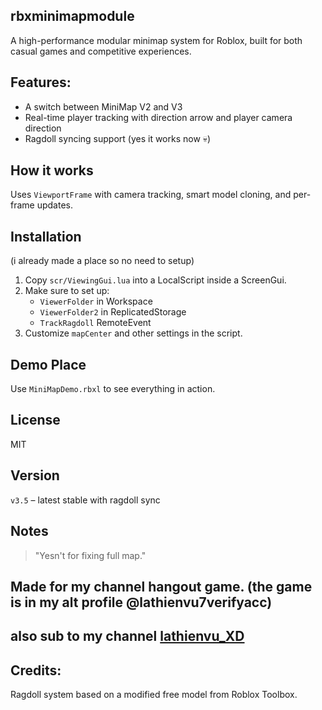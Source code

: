 ## rbxminimapmodule
A high-performance modular minimap system for Roblox, built for both casual games and competitive experiences.
## Features:
 - A switch between MiniMap V2 and V3
 - Real-time player tracking with direction arrow and player camera direction
 - Ragdoll syncing support (yes it works now 💀)

## How it works
Uses `ViewportFrame` with camera tracking, smart model cloning, and per-frame updates.
## Installation
(i already made a place so no need to setup)
1. Copy `scr/ViewingGui.lua` into a LocalScript inside a ScreenGui.
2. Make sure to set up:
   - `ViewerFolder` in Workspace
   - `ViewerFolder2` in ReplicatedStorage
   - `TrackRagdoll` RemoteEvent
3. Customize `mapCenter` and other settings in the script.

## Demo Place
Use `MiniMapDemo.rbxl` to see everything in action.

## License
MIT

## Version
`v3.5` – latest stable with ragdoll sync

## Notes
> "Yesn't for fixing full map."
## Made for my channel hangout game. (the game is in my alt profile @lathienvu7verifyacc)
## also sub to my channel [**lathienvu_XD**](https://www.youtube.com/@lathienvu_yt)

## Credits:
 Ragdoll system based on a modified free model from Roblox Toolbox.
